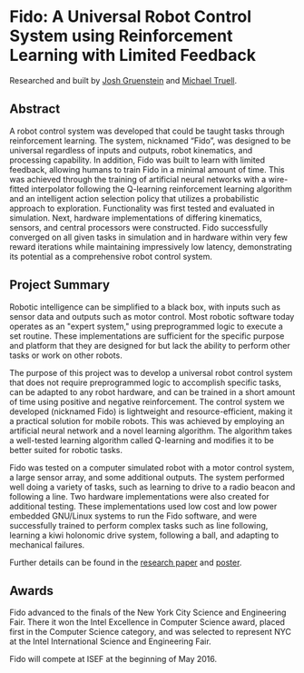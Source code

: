 # Fido: A Universal Robot Control System using Reinforcement Learning with Limited Feedback

Researched and built by [Josh Gruenstein](https://github.com/joshuagruenstein "@joshuagruenstein") and [Michael Truell](https://github.com/truell20 "@truell20").

## Abstract

A robot control system was developed that could be taught tasks through reinforcement learning. The system, nicknamed “Fido”, was designed to be universal regardless of inputs and outputs, robot kinematics, and processing capability.   In addition, Fido was built to learn with limited feedback, allowing humans to train Fido in a minimal amount of time. This was achieved through the training of artificial neural networks with a wire-fitted interpolator following the Q-learning reinforcement learning algorithm and an intelligent action selection policy that utilizes a probabilistic approach to exploration.  Functionality was first tested and evaluated in simulation.  Next, hardware implementations of differing kinematics, sensors, and central processors were constructed.  Fido successfully converged on all given tasks in simulation and in hardware within very few reward iterations while maintaining impressively low latency, demonstrating its potential as a comprehensive robot control system.

## Project Summary

Robotic intelligence can be simplified to a black box, with inputs such as sensor data and outputs such as motor control.  Most robotic software today operates as an "expert system," using preprogrammed logic to execute a set routine.  These implementations are sufficient for the specific purpose and platform that they are designed for but lack the ability to perform other tasks or work on other robots.

The purpose of this project was to develop a universal robot control system that does not require preprogrammed logic to accomplish specific tasks, can be adapted to any robot hardware, and can be trained in a short amount of time using positive and negative reinforcement.  The control system we developed (nicknamed Fido) is lightweight and resource-efficient, making it a practical solution for mobile robots.  This was achieved by employing an artificial neural network and a novel learning algorithm.  The algorithm takes a well-tested learning algorithm called Q-learning and modifies it to be better suited for robotic tasks.

Fido was tested on a computer simulated robot with a motor control system, a large sensor array, and some additional outputs.  The system performed well doing a variety of tasks, such as learning to drive to a radio beacon and following a line.  Two hardware implementations were also created for additional testing.  These implementations used low cost and low power embedded GNU/Linux systems to run the Fido software, and were successfully trained to perform complex tasks such as line following, learning a kiwi holonomic drive system, following a ball, and adapting to mechanical failures.

Further details can be found in the [research paper](https://github.com/FidoProject/Research/raw/master/Paper/Paper.pdf) and [poster](https://github.com/FidoProject/Research/raw/master/Paper/Poster.pdf).

## Awards

Fido advanced to the finals of the New York City Science and Engineering Fair.  There it won the Intel Excellence in Computer Science award, placed first in the Computer Science category, and was selected to represent NYC at the Intel International Science and Engineering Fair.

Fido will compete at ISEF at the beginning of May 2016.
